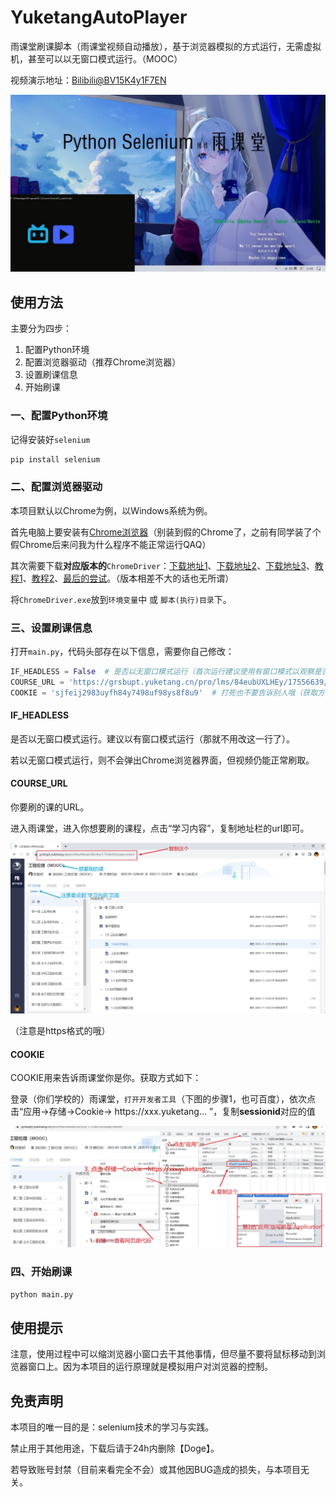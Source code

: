 <!--
 * @Author: LetMeFly
 * @Date: 2023-09-22 18:26:15
 * @LastEditors: LetMeFly
 * @LastEditTime: 2023-09-22 21:28:05
-->
# YuketangAutoPlayer

雨课堂刷课脚本（雨课堂视频自动播放），基于浏览器模拟的方式运行，无需虚拟机，甚至可以以无窗口模式运行。（MOOC）

视频演示地址：[Bilibili@BV15K4y1F7EN](https://www.bilibili.com/video/BV15K4y1F7EN/)

<!-- <iframe src="//player.bilibili.com/player.html?aid=873783562&bvid=BV15K4y1F7EN&cid=1275745338&p=1" scrolling="no" border="0" frameborder="no" framespacing="0" allowfullscreen="true"> </iframe> -->

[![](img/video-cover.jpg)](https://www.bilibili.com/video/BV15K4y1F7EN/)

## 使用方法

主要分为四步：

1. 配置Python环境
2. 配置浏览器驱动（推荐Chrome浏览器）
3. 设置刷课信息
4. 开始刷课

### 一、配置Python环境

记得安装好```selenium```

```bash
pip install selenium
```

### 二、配置浏览器驱动

本项目默认以Chrome为例，以Windows系统为例。

首先电脑上要安装有[Chrome浏览器](https://www.google.cn/chrome/index.html)（别装到假的Chrome了，之前有同学装了个假Chrome后来问我为什么程序不能正常运行QAQ）

其次需要下载**对应版本的**```ChromeDriver```：[下载地址1](https://chromedriver.chromium.org/downloads)、[下载地址2](https://googlechromelabs.github.io/chrome-for-testing/)、[下载地址3](https://github.com/LetMeFly666/YuketangAutoPlayer/releases/download/v0.0/chromedriver.exe)、[教程1](https://blog.csdn.net/fighting_jiang/article/details/116298853)、[教程2](https://blog.csdn.net/zhoukeguai/article/details/113247342)、[最后的尝试](https://cn.bing.com/search?q=chromedriver%E4%B8%8B%E8%BD%BD)。（版本相差不大的话也无所谓）

将```ChromeDriver.exe```放到```环境变量```中 或 ```脚本(执行)目录```下。

### 三、设置刷课信息

打开```main.py```，代码头部存在以下信息，需要你自己修改：

```python
IF_HEADLESS = False  # 是否以无窗口模式运行（首次运行建议使用有窗口模式以观察是否符合预期）
COURSE_URL = 'https://grsbupt.yuketang.cn/pro/lms/84eubUXLHEy/17556639/studycontent'  # 要刷的课的地址（获取方式见README）
COOKIE = 'sjfeij2983uyfh84y7498uf98ys8f8u9'  # 打死也不要告诉别人哦（获取方式见README）
```

#### IF_HEADLESS

是否以无窗口模式运行。建议以有窗口模式运行（那就不用改这一行了）。

若以无窗口模式运行，则不会弹出Chrome浏览器界面，但视频仍能正常刷取。

#### COURSE_URL

你要刷的课的URL。

进入雨课堂，进入你想要刷的课程，点击“学习内容”，复制地址栏的url即可。

![how-to-get-url](img/how-to-get-url.jpg)

（注意是https格式的哦）

#### COOKIE

COOKIE用来告诉雨课堂你是你。获取方式如下：

登录（你们学校的）雨课堂，```打开开发者工具```（下图的步骤1，也可百度），依次点击“应用→存储→Cookie→ https&#58;&#47;&#47;xxx.yuketang... ”，复制**sessionid**对应的值

![/how-to-get-cookie](img/how-to-get-cookie.jpg)

### 四、开始刷课

```python
python main.py
```

## 使用提示

注意，使用过程中可以缩浏览器小窗口去干其他事情，但尽量不要将鼠标移动到浏览器窗口上。因为本项目的运行原理就是模拟用户对浏览器的控制。

## 免责声明

本项目的唯一目的是：selenium技术的学习与实践。

禁止用于其他用途，下载后请于24h内删除【Doge】。

若导致账号封禁（目前来看完全不会）或其他因BUG造成的损失，与本项目无关。
